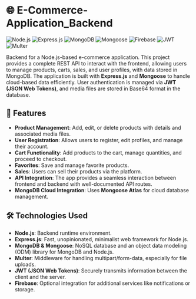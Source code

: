 # 🌐 E-Commerce-Application_Backend

![Node.js](https://img.shields.io/badge/Node.js-339933?style=for-the-badge&logo=nodedotjs&logoColor=white)
![Express.js](https://img.shields.io/badge/Express.js-000000?style=for-the-badge&logo=express&logoColor=white)
![MongoDB](https://img.shields.io/badge/MongoDB-47A248?style=for-the-badge&logo=mongodb&logoColor=white)
![Mongoose](https://img.shields.io/badge/Mongoose-880000?style=for-the-badge)
![Firebase](https://img.shields.io/badge/Firebase-FFCA28?style=for-the-badge&logo=firebase)
![JWT](https://img.shields.io/badge/JWT-000000?style=for-the-badge&logo=JSON%20web%20tokens)
![Multer](https://img.shields.io/badge/Multer-1C1C1C?style=for-the-badge)

 
Backend for a Node.js-based e-commerce application. This project provides a complete REST API to interact with the frontend, allowing users to manage products, carts, sales, and user profiles, with data stored in MongoDB. The application is built with **Express.js** and **Mongoose** to handle cloud-based data efficiently. User authentication is managed via **JWT (JSON Web Tokens)**, and media files are stored in Base64 format in the database.

## 🌟 Features

- **Product Management**: Add, edit, or delete products with details and associated media files.
- **User Registration**: Allows users to register, edit profiles, and manage their account.
- **Cart Functionality**: Add products to the cart, manage quantities, and proceed to checkout.
- **Favorites**: Save and manage favorite products.
- **Sales**: Users can sell their products via the platform.
- **API Integration**: The app provides a seamless interaction between frontend and backend with well-documented API routes.
- **MongoDB Cloud Integration**: Uses **Mongoose Atlas** for cloud database management.

## 🛠️ Technologies Used

- **Node.js**: Backend runtime environment.
- **Express.js**: Fast, unopinionated, minimalist web framework for Node.js.
- **MongoDB & Mongoose**: NoSQL database and an object data modeling (ODM) library for MongoDB and Node.js.
- **Multer**: Middleware for handling multipart/form-data, especially for file uploads.
- **JWT (JSON Web Tokens)**: Securely transmits information between the client and the server.
- **Firebase**: Optional integration for additional services like notifications or storage.

